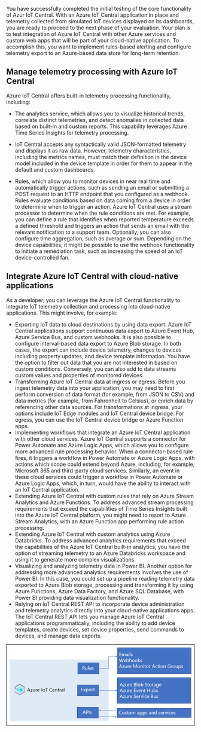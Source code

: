 ﻿You have successfully completed the initial testing of the core functionality of Azur IoT Central. With an Azure IoT Central application in place and telemetry collected from simulated IoT devices displayed on its dashboards, you are ready to proceed to the next phase of your evaluation. Your plan is to test integration of Azure IoT Central with other Azure services and custom web apps that will be part of your cloud-native application. To accomplish this, you want to implement rules-based alerting and configure telemetry export to an Azure-based data store for long-term retention.

## Manage telemetry processing with Azure IoT Central

Azure IoT Central offers built-in telemetry processing functionality, including:

- The analytics service, which allows you to visualize historical trends, correlate distinct telemetries, and detect anomalies in collected data based on built-in and custom reports. This capability leverages Azure Time Series Insights for telemetry processing.

* IoT Central accepts any syntactically valid JSON-formatted telemetry and displays it as raw data. However, telemetry characteristics, including the metrics names, must match their definition in the device model included in the device template in order for them to appear in the default and custom dashboards.

- Rules, which allow you to monitor devices in near real time and automatically trigger actions, such as sending an email or submitting a POST request to an HTTP endpoint that you configured as a webhook. Rules evaluate conditions based on data coming from a device in order to determine when to trigger an action. Azure IoT Central uses a stream processor to determine when the rule conditions are met. For example, you can define a rule that identifies when reported temperature exceeds a defined threshold and triggers an action that sends an email with the relevant notification to a support team. Optionally, you can also configure time aggregation, such as average or sum. Depending on the device capabilities, it might be possible to use the webhook functionality to initiate a remediation task, such as increasing the speed of an IoT device-controlled fan.

## Integrate Azure IoT Central with cloud-native applications

As a developer, you can leverage the Azure IoT Central functionality to integrate IoT telemetry collection and processing into cloud-native applications. This might involve, for example:

- Exporting IoT data to cloud destinations by using data export. Azure IoT Central applications support continuous data export to Azure Event Hub, Azure Service Bus, and custom webhooks. It is also possible to configure interval-based data export to Azure Blob storage. In both cases, the export can include device telemetry, changes to devices including property updates, and device template information. You have the option to filter out data that you are not interested in based on custom conditions. Conversely, you can also add to data streams custom values and properties of monitored devices. 
- Transforming Azure IoT Central data at ingress or egress. Before you ingest telemetry data into your application, you may need to first perform conversion of data format (for example, from JSON to CSV) and data metrics (for example, from Fahrenheit to Celsius), or enrich data by referencing other data sources. For transformations at ingress, your options include IoT Edge modules and IoT Central device bridge. For egress, you can use the IoT Central device bridge or Azure Function apps.
- Implementing workflows that integrate an Azure IoT Central application with other cloud services. Azure IoT Central supports a connector for Power Automate and Azure Logic Apps, which allows you to configure more advanced rule processing behavior. When a connector-based rule fires, it triggers a workflow in Power Automate or Azure Logic Apps, with actions which scope could extend beyond Azure, including, for example, Microsoft 365 and third-party cloud services. Similarly, an event in these cloud services could trigger a workflow in Power Automate or Azure Logic Apps, which, in turn, would have the ability to interact with an IoT Central application.
- Extending Azure IoT Central with custom rules that rely on Azure Stream Analytics and Azure Functions. To address advanced stream processing requirements that exceed the capabilities of Time Series Insights built into the Azure IoT Central platform, you might need to resort to Azure Stream Analytics, with an Azure Function app performing rule action processing.
- Extending Azure IoT Central with custom analytics using Azure Databricks. To address advanced analytics requirements that exceed the capabilities of the Azure IoT Central built-in analytics, you have the option of streaming telemetry to an Azure Databricks workspace and using it to generate more complex visualizations. 
- Visualizing and analyzing telemetry data in Power BI. Another option for addressing more advanced analytics requirements involves the use of Power BI. In this case, you could set up a pipeline reading telemetry data exported to Azure Blob storage, processing and transforming it by using Azure Functions, Azure Data Factory, and Azure SQL Database, with Power BI providing data visualization functionality.
- Relying on IoT Central REST API to incorporate device administration and telemetry analytics directly into your cloud-native applications apps. The IoT Central REST API lets you manage Azure IoT Central applications programmatically, including the ability to add device templates, create devices, set device properties, send commands to devices, and manage data exports.

![Image that shows the options for integrating Azure IoT Central with cloud-native applications and Azure services](../media/4-iot-central-cloud-integration.png)
